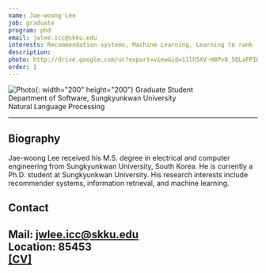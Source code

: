 ```yaml
---
name: Jae-woong Lee
job: graduate
program: phd
email: jwlee.icc@skku.edu
interests: Recommendation systems, Machine Learning, Learning to rank
description:
photo: http://drive.google.com/uc?export=view&id=11lh5XV-H8Pv0_SQLaFPIDPwfiajWI5Tt
order: 1
---
```


![Photo](http://drive.google.com/uc?export=view&id=11lh5XV-H8Pv0_SQLaFPIDPwfiajWI5Tt){: width="200" height="200"}
Graduate Student<br>Department of Software, Sungkyunkwan University<br>Natural Language Processing

<hr />

## Biography
Jae-woong Lee received his M.S. degree in electrical and computer engineering from Sungkyunkwan University, South Korea. He is currently a Ph.D. student at Sungkyunkwan University. His research interests include recommender systems, information retrieval, and machine learning. <!-- Write your own biography contents. -->

## Contact
**Mail**: jwlee.icc@skku.edu <!-- Write your own email address -->
<br />
**Location**: 85453 <!-- 85453 or your location address -->
<br />
[[**CV**]](https://drive.google.com/file/d/1NTgINuN_2gTaKOwt0AqzXExN-rjm3Jxo/view?usp=sharing)
---


<!-- If you have some personal websites, then write the url here. -->
<!-- If you don't have them, then remove a line '[Persoal Website](--Fill--)' -->
